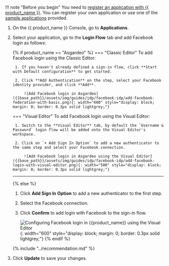!!! note "Before you begin"
    You need to [register an application with {{ product_name }}]({{base_path}}/guides/applications/). You can register your own application or use one of the [sample applications]({{base_path}}/get-started/try-samples/) provided.

1. On the {{ product_name }} Console, go to **Applications**.
2. Select your application, go to the **Login Flow** tab and add Facebook login as follows:

    {% if product_name == "Asgardeo" %}
    === "Classic Editor"
        To add Facebook login using the Classic Editor:

        1. If you haven't already defined a sign-in flow, click **Start with Default configuration** to get started.

        2. Click **Add Authentication** on the step, select your Facebook identity provider, and click **Add**.

            ![Add Facebook login in Asgardeo]({{base_path}}/assets/img/guides/idp/facebook-idp/add-facebook-federation-with-basic.png){: width="600" style="display: block; margin: 0; border: 0.3px solid lightgrey;"}


    === "Visual Editor"
        To add Facebook login using the Visual Editor:

        1. Switch to the **Visual Editor** tab, by default the `Username & Password` login flow will be added onto the Visual Editor's workspace.

        2. Click on `+ Add Sign In Option` to add a new authenticator to the same step and select your Facebook connection.

            ![Add Facebook login in Asgardeo using the Visual Editor]({{base_path}}/assets/img/guides/idp/facebook-idp/add-facebook-login-with-visual-editor.png){: width="500" style="display: block; margin: 0; border: 0.3px solid lightgrey;"}

    ---
    {% else %}
    1. Click **Add Sign In Option** to add a new authenticator to the first step.

    2. Select the Facebook connection.

    3. Click **Confirm** to add login with Facebook to the sign-in flow.

        ![Configuring Facebook login in {{product_name}} using the Visual Editor]({{base_path}}/assets/img/guides/idp/facebook-idp/add-facebook-login-with-visual-editor.png){: width="600" style="display: block; margin: 0; border: 0.3px solid lightgrey;"}
    {% endif %}

    {% include "../recommendation.md" %}

3. Click **Update** to save your changes.